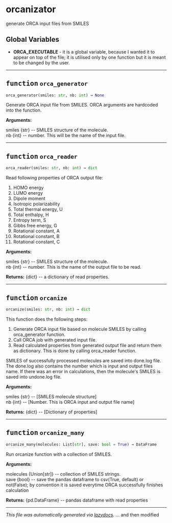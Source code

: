 # orcanizator
generate ORCA input files from SMILES

**Global Variables**
---------------
- **ORCA_EXECUTABLE** - it is a global variable, because I wanted it to appear on top of the file; it is utilised only by one function but it is meant to be changed by the user.

---

## <kbd>function</kbd> `orca_generator`

```python
orca_generator(smiles: str, nb: int) → None
```

Generate ORCA input file from SMILES. ORCA arguments are hardcoded into the function. 



**Arguments:**
  
  smiles {str} -- SMILES structure of the molecule.  
  nb {int} -- number. This will be the name of the input file. 


---

## <kbd>function</kbd> `orca_reader`

```python
orca_reader(smiles: str, nb: int) → dict
```

Read following properties of ORCA output file: 
1. HOMO energy 
2. LUMO energy 
3. Dipole moment 
4. Isotropic polarizability 
5. Total thermal energy, U 
6. Total enthalpy, H 
7. Entropy term, S 
8. Gibbs free energy, G 
9. Rotational constant, A 
10. Rotational constant, B 
11. Rotational constant, C 



**Arguments:**
  
  smiles {str} -- SMILES structure of the molecule.  
  nb {int} -- number. This is the name of the output file to be read. 



**Returns:**
  {dict} -- a dictionary of read properties. 


---

## <kbd>function</kbd> `orcanize`

```python
orcanize(smiles: str, nb: int) → dict
```

This function does the following steps: 
1. Generate ORCA input file based on molecule SMILES by calling orca_generator function. 
2. Call ORCA job with generated input file. 
3. Read calculated properties from generated output file and return them as dictionary. This is done by calling orca_reader function. 

SMILES of successfully processed molecules are saved into done.log file. The done.log also contains the number which is input and output files name. If there was an error in calculations, then the molecule's SMILES is saved into undone.log file. 



**Arguments:**
  
  smiles {str} -- [SMILES molecule structure]  
  nb {int} -- [Number. This is ORCA input and output file name] 



**Returns:**
  {dict} -- [Dictionary of properties] 


---

## <kbd>function</kbd> `orcanize_many`

```python
orcanize_many(molecules: List[str], save: bool = True) → DataFrame
```

Run orcanize function with a collection of SMILES. 



**Arguments:**
  
  molecules {Union[str]} -- collection of SMILES strings.  
  save {bool} -- save the pandas dataframe to csv(True, default) or  not(False); by convention it is saved everytime ORCA  successfully finishes calculation 



**Returns:**
  {pd.DataFrame} -- pandas dataframe with read properties 




---

_This file was automatically generated via [lazydocs](https://github.com/ml-tooling/lazydocs)._ ... and then modified
